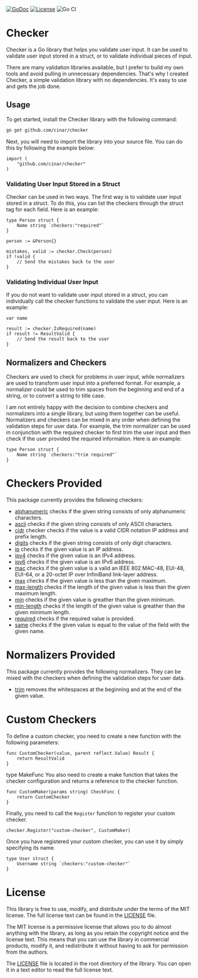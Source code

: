 [![GoDoc](https://godoc.org/github.com/cinar/checker?status.svg)](https://godoc.org/github.com/cinar/checker)
[![License](https://img.shields.io/badge/License-MIT-blue.svg)](https://opensource.org/licenses/MIT)
![Go CI](https://github.com/cinar/checker/actions/workflows/go.yml/badge.svg)

# Checker

Checker is a Go library that helps you validate user input. It can be used to validate user input stored in a struct, or to validate individual pieces of input.

There are many validation libraries available, but I prefer to build my own tools and avoid pulling in unnecessary dependencies. That's why I created Checker, a simple validation library with no dependencies. It's easy to use and gets the job done.

## Usage

To get started, install the Checker library with the following command:

```bash
go get github.com/cinar/checker
```

Next, you will need to import the library into your source file. You can do this by following the example below:

```golang
import (
    "github.com/cinar/checker"
)
```

### Validating User Input Stored in a Struct

Checker can be used in two ways. The first way is to validate user input stored in a struct. To do this, you can list the checkers through the struct tag for each field. Here is an example:

```golang
type Person struct {
    Name string `checkers:"required"`
}

person := &Person{}

mistakes, valid := checker.Check(person)
if !valid {
    // Send the mistakes back to the user
}
```

### Validating Individual User Input

If you do not want to validate user input stored in a struct, you can individually call the checker functions to validate the user input. Here is an example:

```golang
var name

result := checker.IsRequired(name)
if result != ResultValid {
    // Send the result back to the user
}
```

## Normalizers and Checkers

Checkers are used to check for problems in user input, while normalizers are used to transform user input into a preferred format. For example, a normalizer could be used to trim spaces from the beginning and end of a string, or to convert a string to title case.

I am not entirely happy with the decision to combine checkers and normalizers into a single library, but using them together can be useful. Normalizers and checkers can be mixed in any order when defining the validation steps for user data. For example, the trim normalizer can be used in conjunction with the required checker to first trim the user input and then check if the user provided the required information. Here is an example:

```golang
type Person struct {
    Name string `checkers:"trim required"`
}
```

# Checkers Provided

This package currently provides the following checkers:

- [alphanumeric](doc/checkers/alphanumeric.md) checks if the given string consists of only alphanumeric characters.
- [ascii](doc/checkers/ascii.md) checks if the given string consists of only ASCII characters.
- [cidr](doc/checkers/cidr.md) checker checks if the value is a valid CIDR notation IP address and prefix length.
- [digits](doc/checkers/digits.md) checks if the given string consists of only digit characters.
- [ip](doc/checkers/ip.md) checks if the given value is an IP address.
- [ipv4](doc/checkers/ipv4.md) checks if the given value is an IPv4 address.
- [ipv6](doc/checkers/ipv6.md) checks if the given value is an IPv6 address.
- [mac](doc/checkers/mac.md) checks if the given value is a valid an IEEE 802 MAC-48, EUI-48, EUI-64, or a 20-octet IP over InfiniBand link-layer address.
- [max](doc/checkers/max.md) checks if the given value is less than the given maximum.
- [max-length](doc/checkers/maxlength.md) checks if the length of the given value is less than the given maximum length.
- [min](doc/checkers/min.md) checks if the given value is greather than the given minimum.
- [min-length](doc/checkers/minlength.md) checks if the length of the given value is greather than the given minimum length.
- [required](doc/checkers/required.md) checks if the required value is provided.
- [same](doc/checkers/same.md) checks if the given value is equal to the value of the field with the given name.

# Normalizers Provided

This package currently provides the following normalizers. They can be mixed with the checkers when defining the validation steps for user data.

- [trim](doc/normalizers/trim.md) removes the whitespaces at the beginning and at the end of the given value.

# Custom Checkers

To define a custom checker, you need to create a new function with the following parameters:

```golang
func CustomChecker(value, parent reflect.Value) Result {
    return ResultValid
}
```
type MakeFunc 
You also need to create a make function that takes the checker configuration and returns a reference to the checker function.

```golang
func CustomMaker(params string) CheckFunc {
    return CustomChecker
}
```

Finally, you need to call the ```Register``` function to register your custom checker.

```golang
checker.Register("custom-checker", CustomMaker)
```

Once you have registered your custom checker, you can use it by simply specifying its name.

```golang
type User struct {
    Username string `checkers:"custom-checker"`
}
```

# License

This library is free to use, modify, and distribute under the terms of the MIT license. The full license text can be found in the [LICENSE](./LICENSE) file.

The MIT license is a permissive license that allows you to do almost anything with the library, as long as you retain the copyright notice and the license text. This means that you can use the library in commercial products, modify it, and redistribute it without having to ask for permission from the authors.

The [LICENSE](./LICENSE) file is located in the root directory of the library. You can open it in a text editor to read the full license text.
